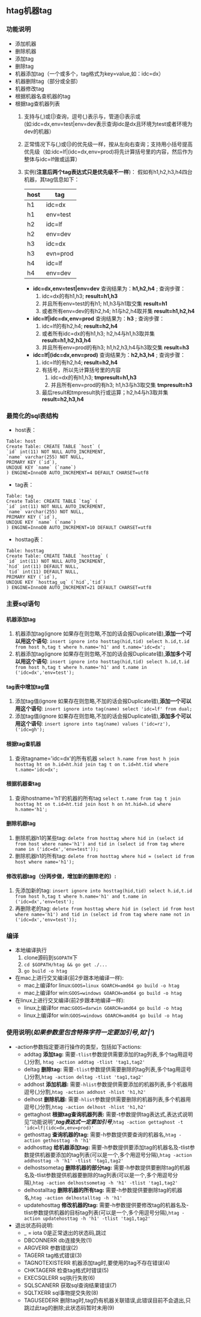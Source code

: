 ## htag机器tag
### 功能说明
* 添加机器
* 删除机器
* 添加tag
* 删除tag
* 机器添加tag（一个或多个，tag格式为key=value,如：idc=dx）
* 机器删除tag（部分或全部）
* 机器修改tag
* 根据机器名查机器的tag
* 根据tag查机器列表
  1. 支持与(,)或(|)查询，逗号(,)表示与，管道(|)表示或(如:idc=dx,env=test|env=dev表示查询idc是dx且环境为test或者环境为dev的机器）
  2. 正常情况下与(,)或(|)的优先级一样，按从左向右查询；支持用小括号提高优先级（如:idc=lf|(idc=dx,env=prod)将先计算括号里的内容，然后作为整体与idc=lf做或运算）
  3. 实例(**注意后两个tag表达式只是优先级不一样**)：
     假如有h1,h2,h3,h4四台机器，其tag信息如下：
     

     | host | tag |
     | --- | --- |
     | h1 | idc=dx |
     | h1 | env=test |
     | h2 | idc=lf |
     | h2 | env=dev |
     | h3 | idc=dx |
     | h3 | evn=prod |
     | h4 | idc=lf |
     | h4 | env=dev |  


     * **idc=dx,env=test|env=dev** 查询结果为：**h1,h2,h4** ; 查询步骤：
       1. idc=dx的有h1,h3; **result=h1,h3**
       2. 并且所有env=test的有h1; h1,h3与h1取交集 **result=h1**
       3. 或者所有env=dev的有h2,h4; h1与h2,h4取并集 **result=h1,h2,h4**
     * **idc=lf|idc=dx,env=prod** 查询结果为：**h3** ; 查询步骤：
       1. idc=lf的有h2,h4; **result=h2,h4**
       2. 或者所有idc=dx的有h1,h3; h2,h4与h1,h3取并集 **result=h1,h2,h3,h4**
       3. 并且所有env=prod的有h3; h1,h2,h3,h4与h3取交集 **result=h3**
     * **idc=lf|(idc=dx,env=prod)** 查询结果为：**h2,h3,h4** ; 查询步骤：
       1. idc=lf的有h2,h4; **result=h2,h4**
       2. 有括号，所以先计算括号里的内容
          1. idc=dx的有h1,h3; **tmpresult=h1,h3**
          2. 并且所有env=prod的有h3; h1,h3与h3取交集 **tmpresult=h3**
       3. 最后result和tmpresult执行或运算；h2,h4与h3取并集 **result=h2,h3,h4**

### 最简化的sql表结构
* host表：
```
Table: host
Create Table: CREATE TABLE `host` (
`id` int(11) NOT NULL AUTO_INCREMENT,
`name` varchar(255) NOT NULL,
PRIMARY KEY (`id`),
UNIQUE KEY `name` (`name`)
) ENGINE=InnoDB AUTO_INCREMENT=4 DEFAULT CHARSET=utf8
```
* tag表：
```
Table: tag
Create Table: CREATE TABLE `tag` (
`id` int(11) NOT NULL AUTO_INCREMENT,
`name` varchar(255) NOT NULL,
PRIMARY KEY (`id`),
UNIQUE KEY `name` (`name`)
) ENGINE=InnoDB AUTO_INCREMENT=10 DEFAULT CHARSET=utf8
```
* hosttag表：
```
Table: hosttag
Create Table: CREATE TABLE `hosttag` (
`id` int(11) NOT NULL AUTO_INCREMENT,
`hid` int(11) DEFAULT NULL,
`tid` int(11) DEFAULT NULL,
PRIMARY KEY (`id`),
UNIQUE KEY `hosttag_uq` (`hid`,`tid`)
) ENGINE=InnoDB AUTO_INCREMENT=21 DEFAULT CHARSET=utf8
```
### 主要sql语句
#### 机器添加tag
1. 机器添加tag(ignore 如果存在则忽略,不加的话会报Duplicate错),**添加一个可以用这个语句**:
`insert ignore into hosttag(hid,tid) select h.id,t.id from host h,tag t where h.name='h1' and t.name='idc=dx';`
2. 机器添加tag(ignore 如果存在则忽略,不加的话会报Duplicate错),**添加多个可以用这个语句**:
`insert ignore into hosttag(hid,tid) select h.id,t.id from host h,tag t where h.name='h1' and t.name in ('idc=dx','env=test');`
#### tag表中增加tag值
1. 添加tag值(ignore 如果存在则忽略,不加的话会报Duplicate错),**添加一个可以用这个语句**:
`insert ignore into tag(name) select 'idc=lf' from dual;`
2. 添加tag值(ignore 如果存在则忽略,不加的话会报Duplicate错),**添加多个可以用这个语句**:
`insert ignore into tag(name) values ('idc=rz'),('idc=gh');`
#### 根据tag查机器
1. 查询tagname='idc=dx'的所有机器
`select h.name from host h join hosttag ht on h.id=ht.hid join tag t on t.id=ht.tid where t.name='idc=dx';`
#### 根据机器查tag
1. 查询hostname='h1'的机器的所有tag
`select t.name from tag t join hosttag ht on t.id=ht.tid join host h on ht.hid=h.id where h.name='h1';`
#### 删除机器tag
1. 删除机器h1的某些tag:
`delete from hosttag where hid in (select id from host where name='h1') and tid in (select id from tag where name in ('idc=dx','env=test'));`
2. 删除机器h1的所有tag:
`delete from hosttag where hid = (select id from host where name='h1');`
#### 修改机器tag（分两步做，增加新的删除老的）:
1. 先添加新的tag:
`insert ignore into hosttag(hid,tid) select h.id,t.id from host h,tag t where h.name='h1' and t.name in ('idc=dx','env=test');`
2. 再删除老的tag:
`delete from hosttag where hid in (select id from host where name='h1') and tid in (select id from tag where name not in ('idc=dx','env=test'));`
### 编译
* 本地编译执行
  1. clone源码到`$GOPATH`下
  2. `cd $GOPATH/htag && go get ./...`
  3. `go build -o htag`
* 在mac上进行交叉编译(前2步跟本地编译一样):
  * mac上编译for linux:`GOOS=linux GOARCH=amd64 go build -o htag`
  * mac上编译for win:`GOOS=windows GOARCH=amd64 go build -o htag`
* 在linux上进行交叉编译(前2步跟本地编译一样):
  * linux上编译for mac:`GOOS=darwin GOARCH=amd64 go build -o htag`
  * linux上编译for win:`GOOS=windows GOARCH=amd64 go build -o htag`
### 使用说明(*如果参数里包含特殊字符一定要加引号,如'|'*)
* -action参数指定要进行操作的类型，包括如下actions:
  * addtag
  **添加tag:** 需要`-tlist`参数提供需要添加的tag列表,多个tag用逗号(,)分割, `htag -action addtag -tlist 'tag1,tag2'`
  * deltag
  **删除tag:** 需要`-tlist`参数提供需要删除的tag列表,多个tag用逗号(,)分割,`htag -action deltag -tlist 'tag1,tag2'`
  * addhost
  **添加机器:** 需要`-hlist`参数提供需要添加的机器列表,多个机器用逗号(,)分割,`htag -action addhost -hlist 'h1,h2'`
  * delhost
  **删除机器:** 需要`-hlist`参数提供需要删除的机器列表,多个机器用逗号(,)分割,`htag -action delhost -hlist 'h1,h2'`
  * gettaghost
  **根据tag查询机器列表:** 需要-t参数提供tag表达式,表达式说明见“功能说明”,***tag表达式一定要加引号***,`htag -action gettaghost -t 'idc=lf|(idc=dx,env=prod)'`
  * gethosttag
  **查询机器的tag:** 需要-h参数提供要查询的机器名,`htag -action gethosttag -h 'h1'`
  * addhosttag
  **给机器添加tag:** 需要-h参数提供要添加tag的机器名及-tlist参数提供机器要添加的tag列表(可以是一个,多个用逗号分隔),`htag -action addhosttag -h 'h1' -tlist 'tag1,tag2'`
  * delhostsometag
  **删除机器的部分tag:** 需要-h参数提供要删除tag的机器名及-tlist参数提供机器要删除的tag列表(可以是一个,多个用逗号分隔),`htag -action delhostsometag -h 'h1' -tlist 'tag1,tag2'`
  * delhostalltag
  **删除机器的所有tag:** 需要-h参数提供要删除tag的机器名,`htag -action delhostalltag -h 'h1'`
  * updatehosttag
  **修改机器的tag:** 需要-h参数提供要修改tag的机器名及-tlist参数提供机器的目标tag列表(可以是一个,多个用逗号分隔),`htag -action updatehosttag -h 'h1' -tlist 'tag1,tag2'`
* 退出状态码说明:
  *  _ = iota                   0是正常退出的状态码,跳过
  *  DBCONNERR                  db连接失败(1)
  *  ARGVERR                    参数错误(2)
  *  TAGERR                     tag格式错误(3)
  *  TAGNOTEXISTERR             机器添加tag时,要使用的tag不存在错误(4)
  *  CHKTAGERR                  检查tag格式时错误(5)
  *  EXECSQLERR                 sql执行失败(6)
  *  SQLSCANERR                 获取sql查询结果错误(7)
  *  SQLTXERR                   sql事物提交失败(8)
  *  TAGUSEDERR                 删除tag时,tag仍有机器关联错误,此错误目前不会退出,只跳过此tag的删除;此状态码暂时未用(9)
